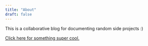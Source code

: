 ```yaml
---
title: "About"
draft: false
---
```


This is a collaborative blog for documenting random side projects :)

[Click here for something super cool.](https://www.youtube.com/watch?v=dQw4w9WgXcQ)